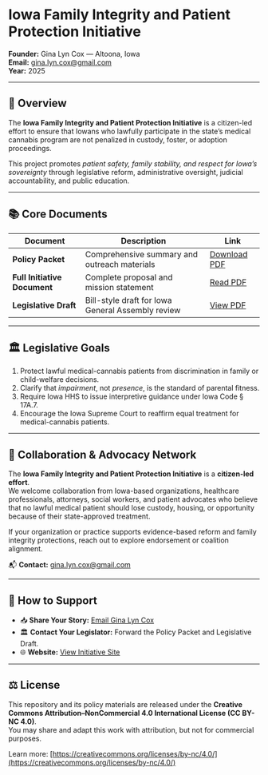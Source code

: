# Iowa Family Integrity and Patient Protection Initiative

**Founder:** Gina Lyn Cox — Altoona, Iowa  
**Email:** [gina.lyn.cox@gmail.com](mailto:gina.lyn.cox@gmail.com)  
**Year:** 2025  

---

## 🌿 Overview
The **Iowa Family Integrity and Patient Protection Initiative** is a citizen-led effort to ensure that Iowans who lawfully participate in the state’s medical cannabis program are not penalized in custody, foster, or adoption proceedings.

This project promotes *patient safety, family stability, and respect for Iowa’s sovereignty* through legislative reform, administrative oversight, judicial accountability, and public education.

---

## 📚 Core Documents
| Document | Description | Link |
|----------|-------------|------|
| **Policy Packet** | Comprehensive summary and outreach materials | [Download PDF](https://ginalyncox.github.io/iowa-family-integrity/Policy_Packet.pdf) |
| **Full Initiative Document** | Complete proposal and mission statement | [Read PDF](https://ginalyncox.github.io/iowa-family-integrity/Full_Initiative.pdf) |
| **Legislative Draft** | Bill-style draft for Iowa General Assembly review | [View PDF](https://ginalyncox.github.io/iowa-family-integrity/Legislative_Draft.pdf) |

---

## 🏛️ Legislative Goals
1. Protect lawful medical-cannabis patients from discrimination in family or child-welfare decisions.  
2. Clarify that *impairment*, not *presence*, is the standard of parental fitness.  
3. Require Iowa HHS to issue interpretive guidance under Iowa Code § 17A.7.  
4. Encourage the Iowa Supreme Court to reaffirm equal treatment for medical-cannabis patients.

---

## 🤝 Collaboration & Advocacy Network
The **Iowa Family Integrity and Patient Protection Initiative** is a **citizen-led effort**.  
We welcome collaboration from Iowa-based organizations, healthcare professionals, attorneys, social workers, and patient advocates who believe that no lawful medical patient should lose custody, housing, or opportunity because of their state-approved treatment.

If your organization or practice supports evidence-based reform and family integrity protections, reach out to explore endorsement or coalition alignment.

📬 **Contact:** [gina.lyn.cox@gmail.com](mailto:gina.lyn.cox@gmail.com)

---

## 💬 How to Support
- 📥 **Share Your Story:** [Email Gina Lyn Cox](mailto:gina.lyn.cox@gmail.com?subject=Share%20Your%20Story)  
- 🏛️ **Contact Your Legislator:** Forward the Policy Packet and Legislative Draft.  
- 🌐 **Website:** [View Initiative Site](https://ginalyncox.github.io/iowa-family-integrity/)  

---

## ⚖️ License
This repository and its policy materials are released under the **Creative Commons Attribution–NonCommercial 4.0 International License (CC BY-NC 4.0)**.  
You may share and adapt this work with attribution, but not for commercial purposes.

Learn more: [https://creativecommons.org/licenses/by-nc/4.0/](https://creativecommons.org/licenses/by-nc/4.0/)
